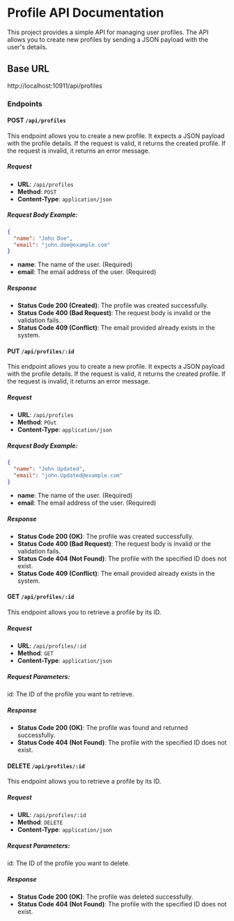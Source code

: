 # Profile API Documentation

This project provides a simple API for managing user profiles. The API allows you to create new profiles by sending a JSON payload with the user's details.

## Base URL

http://localhost:10911/api/profiles


### Endpoints

#### POST `/api/profiles`

This endpoint allows you to create a new profile. It expects a JSON payload with the profile details. If the request is valid, it returns the created profile. If the request is invalid, it returns an error message.

##### Request

- **URL**: `/api/profiles`
- **Method**: `POST`
- **Content-Type**: `application/json`

##### Request Body Example:

```json
{
  "name": "John Doe",
  "email": "john.doe@example.com"
}
```

- **name**: The name of the user. (Required)
- **email**: The email address of the user. (Required)


##### Response
- **Status Code 200 (Created)**: The profile was created successfully.
- **Status Code 400 (Bad Request)**: The request body is invalid or the validation fails.
- **Status Code 409 (Conflict)**: The email provided already exists in the system.


#### PUT `/api/profiles/:id`

This endpoint allows you to create a new profile. It expects a JSON payload with the profile details. If the request is valid, it returns the created profile. If the request is invalid, it returns an error message.

##### Request

- **URL**: `/api/profiles`
- **Method**: `POut`
- **Content-Type**: `application/json`

##### Request Body Example:

```json
{
  "name": "John Updated",
  "email": "john.Updated@example.com"
}
```

- **name**: The name of the user. (Required)
- **email**: The email address of the user. (Required)


##### Response
- **Status Code 200 (OK)**: The profile was created successfully.
- **Status Code 400 (Bad Request)**: The request body is invalid or the validation fails.
- **Status Code 404 (Not Found)**: The profile with the specified ID does not exist.
- **Status Code 409 (Conflict)**: The email provided already exists in the system.


#### GET `/api/profiles/:id`

This endpoint allows you to retrieve a profile by its ID.

##### Request

- **URL**: `/api/profiles/:id`
- **Method**: `GET`
- **Content-Type**: `application/json`

##### Request Parameters:
id: The ID of the profile you want to retrieve.

##### Response
- **Status Code 200 (OK)**: The profile was found and returned successfully.
- **Status Code 404 (Not Found)**: The profile with the specified ID does not exist.


#### DELETE `/api/profiles/:id`

This endpoint allows you to retrieve a profile by its ID.

##### Request

- **URL**: `/api/profiles/:id`
- **Method**: `DELETE`
- **Content-Type**: `application/json`

##### Request Parameters:
id: The ID of the profile you want to delete.

##### Response
- **Status Code 200 (OK)**: The profile was deleted successfully.
- **Status Code 404 (Not Found)**: The profile with the specified ID does not exist.